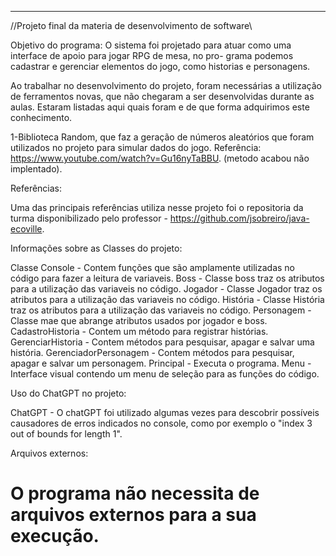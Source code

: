 -------------------------------------------------------------------------------------------------------------------------------------------------------------------------------------------------------
//Projeto final da materia de desenvolvimento de software\\

Objetivo do programa: O sistema foi projetado para atuar como uma interface de apoio para jogar RPG de mesa, no pro-
grama podemos cadastrar e gerenciar elementos do jogo, como historias e personagens. 

Ao trabalhar no desenvolvimento do projeto, foram necessárias a utilização de ferramentos novas, que não chegaram a
ser desenvolvidas durante as aulas. Estaram listadas aqui quais foram e de que forma adquirimos este conhecimento.

1-Biblioteca Random, que faz a geração de números aleatórios que foram utilizados no projeto para simular dados
do jogo. Referência: https://www.youtube.com/watch?v=Gu16nyTaBBU. (metodo acabou não implentado).

Referências:

Uma das principais referências utiliza nesse projeto foi o repositoria da turma disponibilizado pelo professor - https://github.com/jsobreiro/java-ecoville.

Informações sobre as Classes do projeto: 

Classe Console - Contem funções que são amplamente utilizadas no código para fazer a leitura de variaveis.
Boss - Classe boss traz os atributos para a utilização das variaveis no código.
Jogador - Classe Jogador traz os atributos para a utilização das variaveis no código.
História - Classe História traz os atributos para a utilização das variaveis no código.
Personagem - Classe mae que abrange atributos usados por jogador e boss.
CadastroHistoria - Contem um método para registrar histórias.
GerenciarHistoria - Contem métodos para pesquisar, apagar e salvar uma história.
GerenciadorPersonagem - Contem métodos para pesquisar, apagar e salvar um personagem.
Principal - Executa o programa.
Menu - Interface visual contendo um menu de seleção para as funções do código.

Uso do ChatGPT no projeto: 

ChatGPT - O chatGPT foi utilizado algumas vezes para descobrir possíveis causadores de erros indicados no console, como por exemplo o "index 3 out of bounds for length 1".

Arquivos externos:

O programa não necessita de arquivos externos para a sua execução.
=======